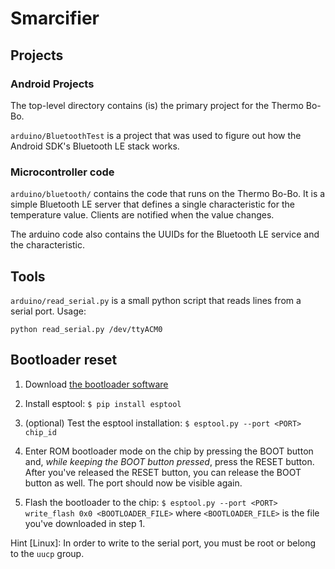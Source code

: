 # Smarcifier

## Projects

### Android Projects

The top-level directory contains (is) the primary project for the Thermo Bo-Bo.

`arduino/BluetoothTest` is a project that was used to figure out how the Android SDK's Bluetooth LE
stack works.

### Microcontroller code

`arduino/bluetooth/` contains the code that runs on the Thermo Bo-Bo. It is a simple Bluetooth LE
server that defines a single characteristic for the temperature value. Clients are notified when the
value changes.

The arduino code also contains the UUIDs for the Bluetooth LE service and the characteristic.

## Tools

`arduino/read_serial.py` is a small python script that reads lines from a serial port. Usage:

    python read_serial.py /dev/ttyACM0

## Bootloader reset

 1. Download [the bootloader
software](https://raw.githubusercontent.com/adafruit/Adafruit-Feather-ESP32-S2-PCB/main/Factory-Reset/feather-esp32-s2-factory-reset-and-bootloader.bin)

 2. Install esptool: `$ pip install esptool`

 3. (optional) Test the esptool installation: `$ esptool.py --port <PORT> chip_id`

 4. Enter ROM bootloader mode on the chip by pressing the BOOT button and, *while keeping the BOOT button pressed*,
press the RESET button. After you've released the RESET button, you can release the BOOT button as well. The port should
now be visible again.

 5. Flash the bootloader to the chip: `$ esptool.py --port <PORT> write_flash 0x0 <BOOTLOADER_FILE>` where
`<BOOTLOADER_FILE>` is the file you've downloaded in step 1.

Hint [Linux]: In order to write to the serial port, you must be root or belong to the `uucp` group.
